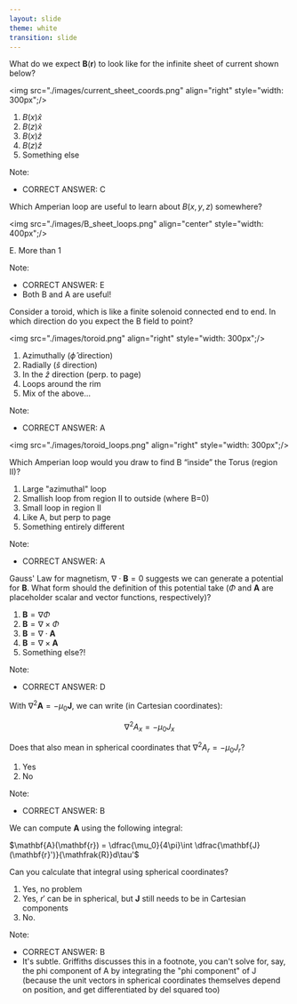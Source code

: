 ```yaml
---
layout: slide
theme: white
transition: slide
---
```


<section data-markdown>

What do we expect $\mathbf{B}(\mathbf{r})$ to look like for the infinite sheet of current shown below?

<img src="./images/current_sheet_coords.png" align="right" style="width: 300px";/>


1. $B(x)\hat{x}$
2. $B(z)\hat{x}$
3. $B(x)\hat{z}$
4. $B(z)\hat{z}$
5. Something else

Note:
* CORRECT ANSWER: C

</section>

<section data-markdown>

Which Amperian loop are useful to learn about $B(x,y,z)$ somewhere?

<img src="./images/B_sheet_loops.png" align="center" style="width: 400px";/>

E. More than 1

Note:
* CORRECT ANSWER: E
* Both B and A are useful!

</section>


<section data-markdown>

Consider a toroid, which is like a finite solenoid connected end to end. In which direction do you expect the B field to point?

<img src="./images/toroid.png" align="right" style="width: 300px";/>


1. Azimuthally ($\hat{\phi}$ direction)
2. Radially ($\hat{s}$ direction)
3. In the $\hat{z}$ direction  (perp. to page)
4. Loops around the rim
5. Mix of the above...

Note:
* CORRECT ANSWER: A

</section>

<section data-markdown>

<img src="./images/toroid_loops.png" align="right" style="width: 300px";/>

Which Amperian loop would you draw to find B “inside” the Torus (region II)?

1. Large "azimuthal" loop
2. Smallish loop from region II to outside (where B=0)
3. Small loop in region II
4. Like A, but perp to page
5. Something entirely different


Note:
* CORRECT ANSWER: A

</section>

<section data-markdown>

Gauss' Law for magnetism, $\nabla \cdot \mathbf{B} = 0$ suggests we can generate a potential for $\mathbf{B}$. What form should the definition of this potential take ($\Phi$ and $\mathbf{A}$ are placeholder scalar and vector functions, respectively)?

1. $\mathbf{B} = \nabla \Phi$
2. $\mathbf{B} = \nabla \times \Phi$
3. $\mathbf{B} = \nabla \cdot \mathbf{A}$
4. $\mathbf{B} = \nabla \times \mathbf{A}$
5. Something else?!

Note:
* CORRECT ANSWER: D
</section>

<section data-markdown>

With $\nabla^2 \mathbf{A} = -\mu_0 \mathbf{J}$, we can write (in Cartesian coordinates):

$$\nabla^2 A_x = -\mu_0 J_x$$

Does that also mean in spherical coordinates that $\nabla^2 A_r = -\mu_0 J_r$?

1. Yes
2. No

Note:
* CORRECT ANSWER: B

</section>

<section data-markdown>

We can compute $\mathbf{A}$ using the following integral:

$\mathbf{A}(\mathbf{r}) = \dfrac{\mu_0}{4\pi}\int \dfrac{\mathbf{J}(\mathbf{r}')}{\mathfrak{R}}d\tau'$

Can you calculate that integral using spherical coordinates?

1. Yes, no problem
2. Yes, $r'$ can be in spherical, but $\mathbf{J}$ still needs to be in Cartesian components
3. No.

Note:
* CORRECT ANSWER: B
* It's subtle. Griffiths discusses this in a footnote, you can't solve for, say, the phi component of A by integrating the "phi component" of J (because the unit vectors in spherical coordinates themselves depend on position, and get differentiated by del squared too)

</section>
